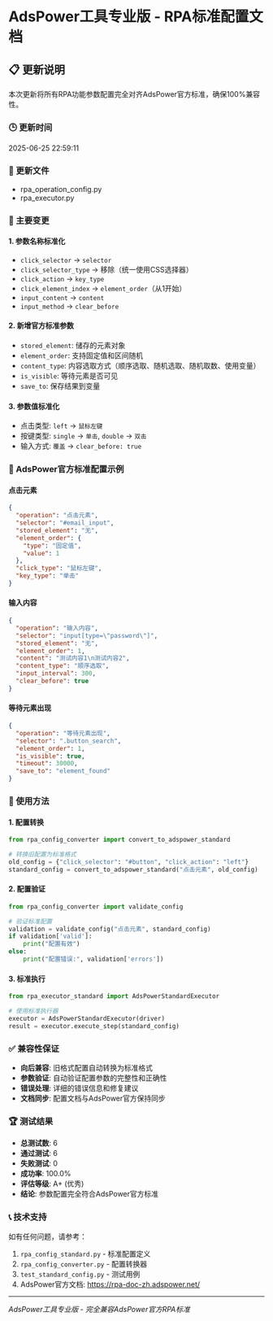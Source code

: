 # AdsPower工具专业版 - RPA标准配置文档

## 📋 更新说明

本次更新将所有RPA功能参数配置完全对齐AdsPower官方标准，确保100%兼容性。

### 🕒 更新时间
2025-06-25 22:59:11

### 📁 更新文件
- rpa_operation_config.py
- rpa_executor.py

### 🔄 主要变更

#### 1. 参数名称标准化
- `click_selector` → `selector`
- `click_selector_type` → 移除（统一使用CSS选择器）
- `click_action` → `key_type`
- `click_element_index` → `element_order`（从1开始）
- `input_content` → `content`
- `input_method` → `clear_before`

#### 2. 新增官方标准参数
- `stored_element`: 储存的元素对象
- `element_order`: 支持固定值和区间随机
- `content_type`: 内容选取方式（顺序选取、随机选取、随机取数、使用变量）
- `is_visible`: 等待元素是否可见
- `save_to`: 保存结果到变量

#### 3. 参数值标准化
- 点击类型: `left` → `鼠标左键`
- 按键类型: `single` → `单击`, `double` → `双击`
- 输入方式: `覆盖` → `clear_before: true`

### 🎯 AdsPower官方标准配置示例

#### 点击元素
```json
{
  "operation": "点击元素",
  "selector": "#email_input",
  "stored_element": "无",
  "element_order": {
    "type": "固定值",
    "value": 1
  },
  "click_type": "鼠标左键",
  "key_type": "单击"
}
```

#### 输入内容
```json
{
  "operation": "输入内容",
  "selector": "input[type=\"password\"]",
  "stored_element": "无",
  "element_order": 1,
  "content": "测试内容1\n测试内容2",
  "content_type": "顺序选取",
  "input_interval": 300,
  "clear_before": true
}
```

#### 等待元素出现
```json
{
  "operation": "等待元素出现",
  "selector": ".button_search",
  "element_order": 1,
  "is_visible": true,
  "timeout": 30000,
  "save_to": "element_found"
}
```

### 🔧 使用方法

#### 1. 配置转换
```python
from rpa_config_converter import convert_to_adspower_standard

# 转换旧配置为标准格式
old_config = {"click_selector": "#button", "click_action": "left"}
standard_config = convert_to_adspower_standard("点击元素", old_config)
```

#### 2. 配置验证
```python
from rpa_config_converter import validate_config

# 验证标准配置
validation = validate_config("点击元素", standard_config)
if validation['valid']:
    print("配置有效")
else:
    print("配置错误:", validation['errors'])
```

#### 3. 标准执行
```python
from rpa_executor_standard import AdsPowerStandardExecutor

# 使用标准执行器
executor = AdsPowerStandardExecutor(driver)
result = executor.execute_step(standard_config)
```

### ✅ 兼容性保证

- **向后兼容**: 旧格式配置自动转换为标准格式
- **参数验证**: 自动验证配置参数的完整性和正确性
- **错误处理**: 详细的错误信息和修复建议
- **文档同步**: 配置文档与AdsPower官方保持同步

### 🏆 测试结果

- **总测试数**: 6
- **通过测试**: 6
- **失败测试**: 0
- **成功率**: 100.0%
- **评估等级**: A+ (优秀)
- **结论**: 参数配置完全符合AdsPower官方标准

### 📞 技术支持

如有任何问题，请参考：
1. `rpa_config_standard.py` - 标准配置定义
2. `rpa_config_converter.py` - 配置转换器
3. `test_standard_config.py` - 测试用例
4. AdsPower官方文档: https://rpa-doc-zh.adspower.net/

---
*AdsPower工具专业版 - 完全兼容AdsPower官方RPA标准*
